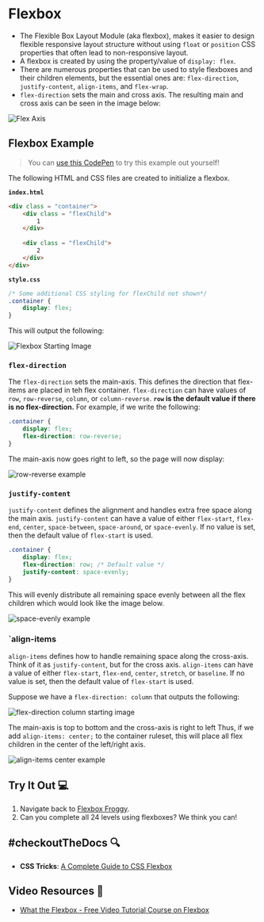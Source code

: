 # Flexbox

- The Flexible Box Layout Module (aka flexbox), makes it easier to design flexible responsive layout structure without using `float` or `position` CSS properties that often lead to non-responsive layout.
- A flexbox is created by using the property/value of `display: flex`.
- There are numerous properties that can be used to style flexboxes and their children elements, but the essential ones are: `flex-direction`, `justify-content`, `align-items`, and `flex-wrap`.
- `flex-direction` sets the main and cross axis. The resulting main and cross axis can be seen in the image below:

![Flex Axis](../../assets/FlexAxis.png)

## Flexbox Example

>You can [use this CodePen](https://codepen.io/stevenjlance/pen/BaPqQKd) to try this example out yourself!

The following HTML and CSS files are created to initialize a flexbox. 

**`index.html`**
```html
<div class = "container">
    <div class = "flexChild">
        1
    </div>
            
    <div class = "flexChild">
        2
    </div>
</div>
```

**`style.css`**
```css
/* Some additional CSS styling for flexChild not shown*/
.container {
    display: flex;
}
```

This will output the following:

![Flexbox Starting Image](../../assets/FlexboxExampleStart.png)

### `flex-direction`

The `flex-direction` sets the main-axis. This defines the direction that flex-items are placed in teh flex container. `flex-direction` can have values of `row`, `row-reverse`, `column`, or `column-reverse`. **`row` is the default value if there is no flex-direction.** For example, if we write the following:

```css
.container {
    display: flex;
    flex-direction: row-reverse;
}
```

The main-axis now goes right to left, so the page will now display:

![row-reverse example](../../assets/rowReverse.png)

### `justify-content`

`justify-content` defines the alignment and handles extra free space along the main axis. `justify-content` can have a value of either `flex-start`, `flex-end`, `center`, `space-between`, `space-around`, or `space-evenly`. If no value is set, then the default value of `flex-start` is used. 

```css
.container {
    display: flex;
    flex-direction: row; /* Default value */
    justify-content: space-evenly;
}
```

This will evenly distribute all remaining space evenly between all the flex children which would look like the image below.

![space-evenly example](../../assets/spaceEvenly.png)

### `align-items

`align-items` defines how to handle remaining space along the cross-axis. Think of it as `justify-content`, but for the cross axis. `align-items` can have a value of either `flex-start`, `flex-end`, `center`, `stretch`, or `baseline`. If no value is set, then the default value of `flex-start` is used.

Suppose we have a `flex-direction: column` that outputs the following:

![flex-direction column starting image](../../assets/column.png)

The main-axis is top to bottom and the cross-axis is right to left Thus, if we add `align-items: center;` to the container ruleset, this will place all flex children in the center of the left/right axis.

![align-items center example](../../assets/center.png)

## Try It Out 💻
1. Navigate back to [Flexbox Froggy](https://flexboxfroggy.com/).
2. Can you complete all 24 levels using flexboxes? We think you can!

## #checkoutTheDocs 🔍
- **CSS Tricks**: [A Complete Guide to CSS Flexbox](https://css-tricks.com/snippets/css/a-guide-to-flexbox/)

## Video Resources 🎥
- [What the Flexbox - Free Video Tutorial Course on Flexbox](https://flexbox.io/)